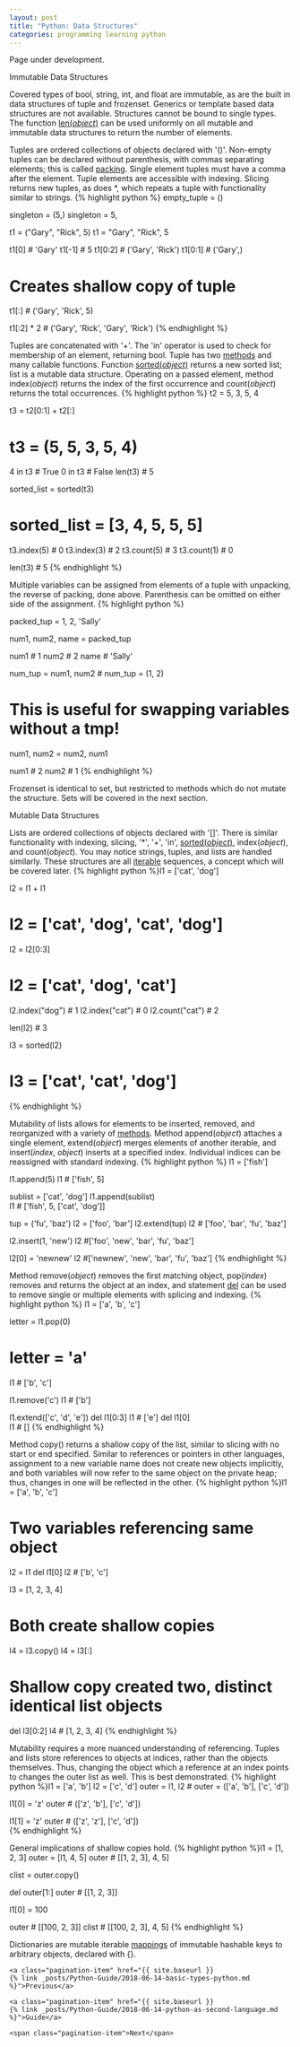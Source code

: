 ```yaml
---
layout: post
title: "Python: Data Structures" 
categories: programming learning python
---
```


<p class="message">Page under development.</p>
<div class="section" id="immutable">Immutable Data Structures</div>

<p>
Covered types of bool, string, int, and float are immutable, as are the built in
data structures of tuple and frozenset. Generics or template based data
structures are not available. Structures cannot be bound to single types. The
function 
<a href="https://docs.python.org/3/library/functions.html#len"
target="_blank">len(<i>object</i>)</a> can be used uniformly on all mutable and immutable data
structures to return the number of elements. 
</p>


<p>
Tuples are ordered collections of objects declared with '()'. Non-empty tuples can be declared without
parenthesis, with commas separating elements; this is called 
<a href="http://www.schoolcoders.com/coding-pythonbeginners-tuples-2"
target="_blank">packing</a>. 
Single element tuples must have a
comma after the element. Tuple elements are accessible with
indexing. Slicing returns new tuples, as does *, which repeats a tuple
with functionality similar to strings.
{% highlight python %}
empty_tuple = ()

singleton = (5,)
singleton = 5,

t1 = ("Gary", "Rick", 5)
t1 = "Gary", "Rick", 5

t1[0]       # 'Gary'
t1[-1]      # 5
t1[0:2]     # ('Gary', 'Rick')
t1[0:1]     # ('Gary',)     

# Creates shallow copy of tuple 
t1[:]       # ('Gary', 'Rick', 5)

t1[:2] * 2  # ('Gary', 'Rick', 'Gary', 'Rick')
{% endhighlight %}
</p>


<p>
Tuples are concatenated with '+'. The 'in'
operator is used to check for membership of an element, returning bool.
Tuple has two
<a href="https://www.programiz.com/python-programming/methods/tuple"
target="_blank">methods</a> and many callable functions. Function
<a href="https://docs.python.org/3/library/functions.html#sorted"
target="_blank">sorted(<i>object</i>)</a> returns a new sorted list; list is a mutable data
structure. Operating on a passed element, method index(<i>object</i>)
returns the index of the first occurrence and count(<i>object</i>) returns the total occurrences.
{% highlight python %}
t2 = 5, 3, 5, 4

t3 = t2[0:1] + t2[:]
# t3 = (5, 5, 3, 5, 4)

4 in t3         # True 
0 in t3         # False
len(t3)         # 5

sorted_list = sorted(t3)
# sorted_list = [3, 4, 5, 5, 5]

t3.index(5)     # 0
t3.index(3)     # 2
t3.count(5)     # 3
t3.count(1)     # 0

len(t3)         # 5
{% endhighlight %}

Multiple variables can be assigned from elements of a tuple with unpacking, the
reverse of packing, done above. Parenthesis can be omitted on either side of the
assignment. 
{% highlight python %}

packed_tup = 1, 2, 'Sally'

num1, num2, name = packed_tup

num1                    # 1
num2                    # 2
name                    # 'Sally'

num_tup = num1, num2    # num_tup = (1, 2)

# This is useful for swapping variables without a tmp!
num1, num2 = num2, num1

num1                    # 2
num2                    # 1 
{% endhighlight %}

Frozenset is identical to set, but restricted to methods which do not
mutate the structure. Sets will be covered in the next section. 
</p>


<div class="section" id="mutable">Mutable Data Structures</div>

<p>
Lists are ordered collections of objects declared with '[]'. There is similar
functionality with indexing, slicing, '*', '+', 'in', 
<a href="https://docs.python.org/3/library/functions.html#sorted"
target="_blank">sorted(<i>object</i>)</a>, index(<i>object</i>), and count(<i>object</i>). You may notice strings,
tuples, and lists are handled similarly. These structures are all 
<a href="https://docs.python.org/3/library/stdtypes.html#typeiter"
target="_blank">iterable</a>
sequences, a concept which will be covered later.
{% highlight python %}l1 = ['cat', 'dog']

l2 = l1 + l1
# l2 = ['cat', 'dog', 'cat', 'dog']

l2 = l2[0:3]
# l2 = ['cat', 'dog', 'cat']

l2.index("dog")     # 1
l2.index("cat")     # 0
l2.count("cat")     # 2

len(l2)             # 3

l3 = sorted(l2)
# l3 = ['cat', 'cat', 'dog']
{% endhighlight %}
</p>

<p>
Mutability of lists allows for elements to be inserted, removed, and
reorganized with a variety of 
<a href="https://www.programiz.com/python-programming/methods/list"
target="_blank">methods</a>. Method append(<i>object</i>) attaches a single element,
extend(<i>object</i>) merges elements of another iterable, and
insert(<i>index</i>, <i>object</i>) inserts at a specified index. Individual
indices can be reassigned with standard indexing. 
{% highlight python %}
l1 = ['fish']

l1.append(5)
l1                  # ['fish', 5]

sublist = ['cat', 'dog']
l1.append(sublist)  
l1                  # ['fish', 5, ['cat', 'dog']]

tup = ('fu', 'baz')
l2 = ['foo', 'bar']
l2.extend(tup)
l2                  # ['foo', 'bar', 'fu', 'baz']

l2.insert(1, 'new')
l2                  #['foo', 'new', 'bar', 'fu', 'baz']

l2[0] = 'newnew'
l2                  #['newnew', 'new', 'bar', 'fu', 'baz']
{% endhighlight %}
</p>

<p>
Method remove(<i>object</i>) removes the first matching object,
pop(<i>index</i>) removes and returns the object at an index, and statement 
<a href="https://docs.python.org/3/reference/simple_stmts.html#del"
target="_blank">del</a> can be used to remove single or multiple elements with
splicing and indexing. 
{% highlight python %} 
l1 = ['a', 'b', 'c']

letter = l1.pop(0)  
# letter = 'a'

l1              # ['b', 'c']

l1.remove('c')
l1              # ['b']

l1.extend(['c', 'd', 'e'])
del l1[0:3]
l1              # ['e']
del l1[0]       
l1              # []
{% endhighlight %}

</p>

<p>
Method copy() returns a shallow copy of the list, similar to slicing with no
start or end specified. Similar to references or pointers in other languages,
assignment to a new variable name does not create new objects implicitly, and
both variables will now refer to the same object on the private heap; thus,
changes in one will be reflected in the other. 
{% highlight python %}l1 = ['a', 'b', 'c']

# Two variables referencing same object
l2 = l1
del l1[0]
l2          # ['b', 'c']

l3 = [1, 2, 3, 4]
# Both create shallow copies 
l4 = l3.copy()
l4 = l3[:]

# Shallow copy created two, distinct identical list objects
del l3[0:2]
l4          # [1, 2, 3, 4]
{% endhighlight %}
</p>

<p>
Mutability requires a more nuanced understanding of referencing. Tuples and
lists store references to objects at indices, rather than the objects themselves.
Thus, changing the object which a reference at an index points to changes the
outer list as well. This is best demonstrated. 
{% highlight python %}l1 = ['a', 'b']
l2 = ['c', 'd']
outer = l1, l2
# outer = (['a', 'b'], ['c', 'd'])

l1[0] = 'z'
outer           # (['z', 'b'], ['c', 'd'])

l1[1] = 'z'
outer           # (['z', 'z'], ['c', 'd'])    
{% endhighlight %}

General implications of shallow copies hold. 
{% highlight python %}l1 = [1, 2, 3]
outer = [l1, 4, 5]
outer                   # [[1, 2, 3], 4, 5]

clist = outer.copy()

del outer[1:]
outer                   # [[1, 2, 3]]

l1[0] = 100

outer                   # [[100, 2, 3]]
clist                   # [[100, 2, 3], 4, 5]
{% endhighlight %} 
</p>


<p>
Dictionaries are mutable iterable 
<a href="https://docs.python.org/3/library/stdtypes.html#typesmapping"
target="_blank">mappings</a> of immutable hashable keys to arbitrary objects,
declared with {}. 
</p>
<div class="pagination">

    <a class="pagination-item" href="{{ site.baseurl }}
    {% link _posts/Python-Guide/2018-06-14-basic-types-python.md %}">Previous</a>

    <a class="pagination-item" href="{{ site.baseurl }}
    {% link _posts/Python-Guide/2018-06-14-python-as-second-language.md %}">Guide</a>

    <span class="pagination-item">Next</span>

</div>


